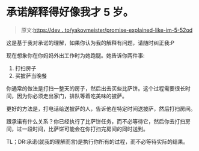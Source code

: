 # 承诺解释得好像我才 5 岁。

> 原文:[https://dev . to/yakovmeister/promise-explained-like-im-5-52od](https://dev.to/yakovmeister/promise-explained-like-im-5-52od)

这是基于我对承诺的理解，如果你认为我的解释有问题，请随时纠正我:P

现在想象你在你妈妈外出工作时为她跑腿。她告诉你两件事:

1.  打扫房子
2.  买披萨当晚餐

你通常的做法是打扫一整天的房子，然后出去买些比萨饼。这个过程需要很长时间，因为你必须走出家门，排队等着吃美味的披萨。

更好的方法是，打电话给送披萨的人，告诉他在特定时间送披萨，然后打扫房间。

跟承诺有什么关系？你已经执行了比萨饼任务，而不必等待它，然后你去打扫房间，过一段时间，比萨饼可能会在你打扫完房间的同时送到。

TL；DR:承诺(就我的理解而言)是执行你所有的过程，而不必等待实际的结果。